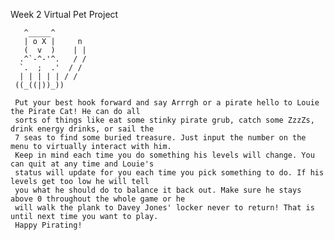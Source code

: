  Week 2 Virtual Pet Project
 
       ^_____^      
       | o X |     n  
       (  v  )    | |  
	  .^`-^-'^.   / /  
	  `.  ;  .'  / / 
	  | | | | | / /  
	 ((_((|))_)) 
	 
	 Put your best hook forward and say Arrrgh or a pirate hello to Louie the Pirate Cat! He can do all 
	 sorts of things like eat some stinky pirate grub, catch some ZzzZs, drink energy drinks, or sail the 
	 7 seas to find some buried treasure. Just input the number on the menu to virtually interact with him. 
	 Keep in mind each time you do something his levels will change. You can quit at any time and Louie's 
	 status will update for you each time you pick something to do. If his levels get too low he will tell 
	 you what he should do to balance it back out. Make sure he stays above 0 throughout the whole game or he 
	 will walk the plank to Davey Jones' locker never to return! That is until next time you want to play.
	 Happy Pirating! 
	 